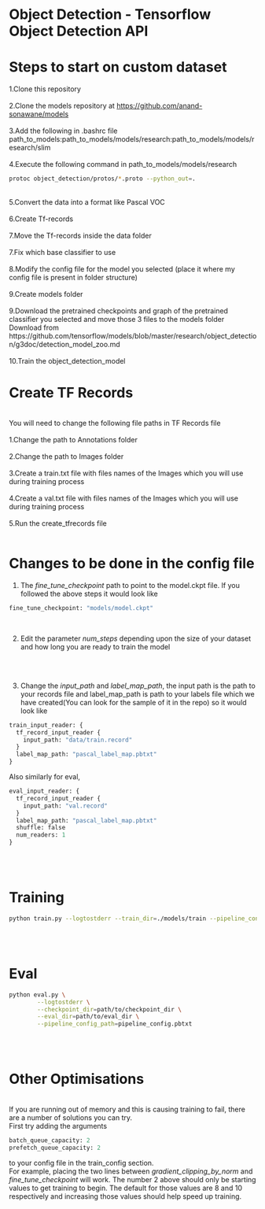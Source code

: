 # Object Detection - Tensorflow Object Detection API

# Steps to start on custom dataset <br>

1.Clone this repository <br>
<br>
2.Clone the models repository at https://github.com/anand-sonawane/models <br>
<br>
3.Add the following in .bashrc file <br>
path_to_models:path_to_models/models/research:path_to_models/models/research/slim <br>
<br>
4.Execute the following command in path_to_models/models/research <br>
``` bash
protoc object_detection/protos/*.proto --python_out=.
```
<br>
5.Convert the data into a format like Pascal VOC <br>
<br>
6.Create Tf-records <br>
<br>
7.Move the Tf-records inside the data folder <br>
<br>
7.Fix which base classifier to use <br>
<br>
8.Modify the config file for the model you selected (place it where my config file is present in folder structure) <br>
<br>
9.Create models folder <br>
<br>
9.Download the pretrained checkpoints and graph of the pretrained classifier you selected and move those 3 files to the models folder  <br>
Download from https://github.com/tensorflow/models/blob/master/research/object_detection/g3doc/detection_model_zoo.md <br>
<br>
10.Train the object_detection_model

# Create TF Records <br>
<br>
You will need to change the following file paths in TF Records file <br>
<br>
1.Change the path to Annotations folder<br>
<br>
2.Change the path to Images folder<br>
<br>
3.Create a train.txt file with files names of the Images which you will use during training process<br>
<br>
4.Create a val.txt file with files names of the Images which you will use during training process<br>
<br>
5.Run the create_tfrecords file <br>
<br>

# Changes to be done in the config file  <br>
1. The *fine_tune_checkpoint* path to point to the model.ckpt file. If you followed the above steps it would look like
``` python
fine_tune_checkpoint: "models/model.ckpt"
```
<br>

2. Edit the parameter *num_steps* depending upon the size of your dataset and how long you are ready to train the model
<br>
<br>

3. Change the *input_path* and *label_map_path*, the input path is the path to your records file and label_map_path is path to your labels file which we have created(You can look for the sample of it in the repo) so it would look like

``` python
train_input_reader: {
  tf_record_input_reader {
    input_path: "data/train.record"
  }
  label_map_path: "pascal_label_map.pbtxt"
}
```
Also similarly for eval,
``` python
eval_input_reader: {
  tf_record_input_reader {
    input_path: "val.record"
  }
  label_map_path: "pascal_label_map.pbtxt"
  shuffle: false
  num_readers: 1
}
```
<br>
<br>

# Training  <br>

``` bash
python train.py --logtostderr --train_dir=./models/train --pipeline_config_path='path_to_config_file'
```
<br>
<br>


# Eval  <br>

``` bash
python eval.py \
        --logtostderr \
        --checkpoint_dir=path/to/checkpoint_dir \
        --eval_dir=path/to/eval_dir \
        --pipeline_config_path=pipeline_config.pbtxt
```
<br>
<br>

# Other Optimisations
<br>
If you are running out of memory and this is causing training to fail, there are a number of solutions you can try. <br>
First try adding the arguments

``` python
batch_queue_capacity: 2
prefetch_queue_capacity: 2
```

to your config file in the train_config section. <br>
For example, placing the two lines between *gradient_clipping_by_norm* and *fine_tune_checkpoint* will work. The number 2 above should only be starting values to get training to begin. The default for those values are 8 and 10 respectively and increasing those values should help speed up training.

